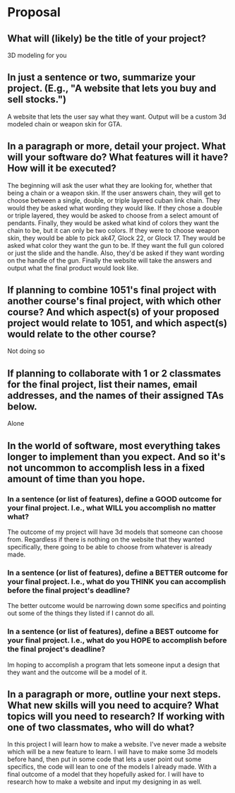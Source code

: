 # Proposal

## What will (likely) be the title of your project?
3D modeling for you

## In just a sentence or two, summarize your project. (E.g., "A website that lets you buy and sell stocks.")

A website that lets the user say what they want. Output will be a custom 3d modeled chain or weapon skin for GTA.

## In a paragraph or more, detail your project. What will your software do? What features will it have? How will it be executed?

The beginning will ask the user what they are looking for, whether that being a chain or a weapon skin. If the user answers chain, they will get to choose between a single, double, or triple layered cuban link chain. They would they be asked what wording they would like. If they chose a double or triple layered, they would be asked to choose from a select amount of pendants. Finally, they would be asked what kind of colors they want the chain to be, but it can only be two colors. If they were to choose weapon skin, they would be able to pick ak47, Glock 22, or Glock 17. They would be asked what color they want the gun to be. If they want the full gun colored or just the slide and the handle. Also, they'd be asked if they want wording on the handle of the gun. Finally the website will take the answers and output what the final product would look like. 

## If planning to combine 1051's final project with another course's final project, with which other course? And which aspect(s) of your proposed project would relate to 1051, and which aspect(s) would relate to the other course?

Not doing so

## If planning to collaborate with 1 or 2 classmates for the final project, list their names, email addresses, and the names of their assigned TAs below.

Alone

## In the world of software, most everything takes longer to implement than you expect. And so it's not uncommon to accomplish less in a fixed amount of time than you hope.

### In a sentence (or list of features), define a GOOD outcome for your final project. I.e., what WILL you accomplish no matter what?

The outcome of my project will have 3d models that someone can choose from. Regardless if there is nothing on the website that they wanted specifically, there going to be able to choose from whatever is already made.

### In a sentence (or list of features), define a BETTER outcome for your final project. I.e., what do you THINK you can accomplish before the final project's deadline?

The better outcome would be narrowing down some specifics and pointing out some of the things they listed if I cannot do all. 


### In a sentence (or list of features), define a BEST outcome for your final project. I.e., what do you HOPE to accomplish before the final project's deadline?

Im hoping to accomplish a program that lets someone input a design that they want and the outcome will be a model of it.


## In a paragraph or more, outline your next steps. What new skills will you need to acquire? What topics will you need to research? If working with one of two classmates, who will do what?

In this project I will learn how to make a website. I've never made a website which will be a new feature to learn. I will have to make some 3d models before hand, then put in some code that lets a user point out some specifics, the code will lean to one of the models I already made. With a final outcome of a model that they hopefully asked for. I will have to research how to make a website and input my designing in as well.
